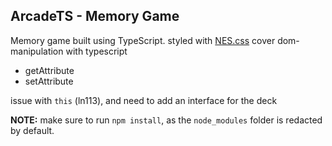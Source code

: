 ## ArcadeTS - Memory Game

Memory game built using TypeScript.
styled with [NES.css](https://nostalgic-css.github.io/NES.css/)
cover dom-manipulation with typescript

- getAttribute
- setAttribute

issue with `this` (ln113), and need to add an interface for the deck

**NOTE:** make sure to run `npm install`, as the `node_modules` folder is redacted by default.
